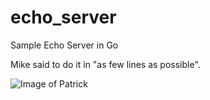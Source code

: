 # echo_server
Sample Echo Server in Go

Mike said to do it in "as few lines as possible".

![Image of Patrick](http://i.imgur.com/4ZBAUUs.jpg)

